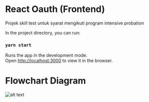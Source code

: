# React Oauth (Frontend)

Projek skill test untuk syarat mengikuti program intensive probation

In the project directory, you can run:

### `yarn start`

Runs the app in the development mode.\
Open [http://localhost:3000](http://localhost:3000) to view it in the browser.

# Flowchart Diagram
![alt text](https://github.com/AndikaPrsty/skill-test/blob/master/Untitled%20Diagram.drawio)
